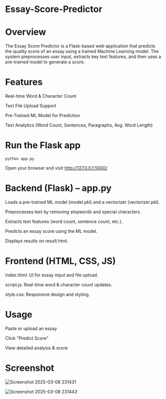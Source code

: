 # Essay-Score-Predictor

# Overview
The Essay Score Predictor is a Flask-based web application that predicts the quality score of an essay using a trained Machine Learning model. The system preprocesses user input, extracts key text features, and then uses a pre-trained model to generate a score.

# Features

Real-time Word & Character Count

Text File Upload Support

Pre-Trained ML Model for Prediction

Text Analytics (Word Count, Sentences, Paragraphs, Avg. Word Length)


# Run the Flask app

    python app.py

Open your browser and visit http://127.0.0.1:5000/

# Backend (Flask) – app.py

Loads a pre-trained ML model (model.pkl) and a vectorizer (vectorizer.pkl).

Preprocesses text by removing stopwords and special characters.

Extracts text features (word count, sentence count, etc.).

Predicts an essay score using the ML model.

Displays results on result.html.

# Frontend (HTML, CSS, JS)

index.html: UI for essay input and file upload.

script.js: Real-time word & character count updates.

style.css: Responsive design and styling.

# Usage

Paste or upload an essay

Click "Predict Score"

View detailed analysis & score

# Screenshot

![Screenshot 2025-03-08 231431](https://github.com/user-attachments/assets/b9d2856e-b1c1-4310-87fa-257f6ba6765e)

![Screenshot 2025-03-08 231443](https://github.com/user-attachments/assets/c7f71ee2-02e9-46be-86a7-4562c8e817fe)

